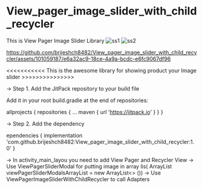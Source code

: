 # View_pager_image_slider_with_child_recycler
This is View Pager Image Slider Library
![ss1](https://github.com/brijeshch8482/View_pager_image_slider_with_child_recycler/assets/101059187/120cd111-db59-4ec0-913d-8db2d05c6db2)
![ss2](https://github.com/brijeshch8482/View_pager_image_slider_with_child_recycler/assets/101059187/8dd81a64-7278-4e25-8a07-af6a876fc5e3)


https://github.com/brijeshch8482/View_pager_image_slider_with_child_recycler/assets/101059187/e6a32ac9-18ce-4a9a-bcdc-e6fc9067df96



<<<<<<<<<<<   This is the awesome library for showing product your Image slider >>>>>>>>>>>>>>>

->  Step 1. Add the JitPack repository to your build file

Add it in your root build.gradle at the end of repositories:

allprojects {
		repositories {
			...
			maven { url 'https://jitpack.io' }
		}
	}
  
  -> Step 2. Add the dependency
  
  ependencies {
	        implementation 'com.github.brijeshch8482:View_pager_image_slider_with_child_recycler:1.0'
	}
  
  -> In activity_main_layou you need to add View Pager and Recycler View
  -> Use ViewPagerSliderModal for putting image in array lis( ArrayList<ViewPagerSliderModal> viewPagerSliderModalsArrayList = new ArrayList<> ())
  -> Use ViewPagerImageSliderWithChildRecycler  to call Adapters
  
